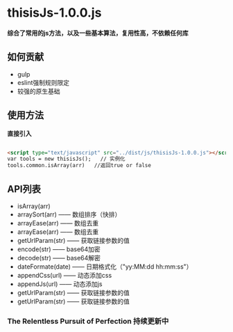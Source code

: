 # thisisJs-1.0.0.js
**综合了常用的js方法，以及一些基本算法，复用性高，不依赖任何库**

## 如何贡献

- gulp
- eslint强制规则限定
- 较强的原生基础

## 使用方法

**直接引入**

```html

<script type="text/javascript" src="../dist/js/thisisJs-1.0.0.js"></script>
var tools = new thisisJs();   // 实例化
tools.common.isArray(arr)   //返回true or false
```
## API列表

- isArray(arr)
- arraySort(arr) —— 数组排序（快排）
- arrayEase(arr) —— 数组去重
- arrayEase(arr) —— 数组去重
- getUrlParam(str) —— 获取链接参数的值
- encode(str) —— base64加密
- decode(str) —— base64解密
- dateFormate(date) —— 日期格式化（"yy:MM:dd hh:mm:ss"）
- appendCss(url) —— 动态添加css
- appendJs(url) —— 动态添加js
- getUrlParam(str) —— 获取链接参数的值
- getUrlParam(str) —— 获取链接参数的值

### The Relentless Pursuit of Perfection    持续更新中